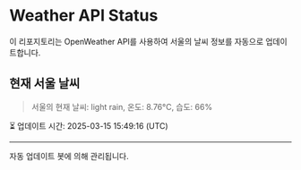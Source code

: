 
# Weather API Status

이 리포지토리는 OpenWeather API를 사용하여 서울의 날씨 정보를 자동으로 업데이트합니다.

## 현재 서울 날씨
> 서울의 현재 날씨: light rain, 온도: 8.76°C, 습도: 66%

⏳ 업데이트 시간: 2025-03-15 15:49:16 (UTC)

---
자동 업데이트 봇에 의해 관리됩니다.
